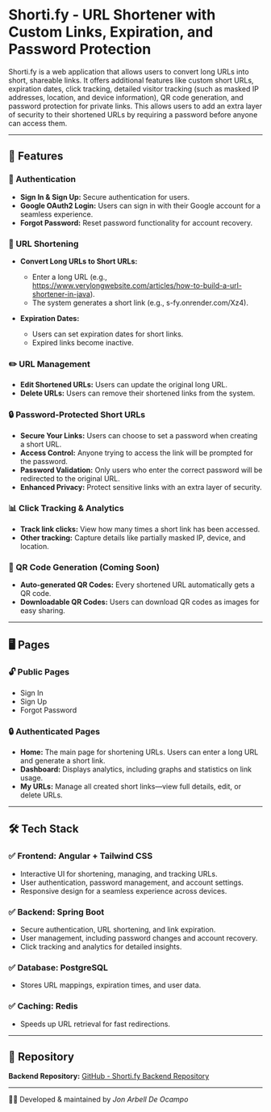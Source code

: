 # Shorti.fy - URL Shortener with Custom Links, Expiration, and Password Protection

Shorti.fy is a web application that allows users to convert long URLs into short, shareable links. It offers additional features like custom short URLs, expiration dates, click tracking, detailed visitor tracking (such as masked IP addresses, location, and device information), QR code generation, and password protection for private links. This allows users to add an extra layer of security to their shortened URLs by requiring a password before anyone can access them.


---


## 🚀 Features  

### 🔑 Authentication  
- **Sign In & Sign Up:** Secure authentication for users.
- **Google OAuth2 Login:** Users can sign in with their Google account for a seamless experience.
- **Forgot Password:** Reset password functionality for account recovery.

### 🔗 URL Shortening  
- **Convert Long URLs to Short URLs:**  
  - Enter a long URL (e.g., https://www.verylongwebsite.com/articles/how-to-build-a-url-shortener-in-java).  
  - The system generates a short link (e.g., s-fy.onrender.com/Xz4).  

- **Expiration Dates:**  
  - Users can set expiration dates for short links.  
  - Expired links become inactive.  

### ✏️ URL Management  
- **Edit Shortened URLs:** Users can update the original long URL.  
- **Delete URLs:** Users can remove their shortened links from the system.  


### 🔒 Password-Protected Short URLs
- **Secure Your Links:** Users can choose to set a password when creating a short URL.
- **Access Control:** Anyone trying to access the link will be prompted for the password.
- **Password Validation:** Only users who enter the correct password will be redirected to the original URL.
- **Enhanced Privacy:** Protect sensitive links with an extra layer of security.


### 📊 Click Tracking & Analytics  
- **Track link clicks:** View how many times a short link has been accessed.  
- **Other tracking:** Capture details like partially masked IP, device, and location.  

### 📌 QR Code Generation (Coming Soon)
- **Auto-generated QR Codes:** Every shortened URL automatically gets a QR code.  
- **Downloadable QR Codes:** Users can download QR codes as images for easy sharing.  


---


## 🖥️ Pages

### 🔓 Public Pages
- Sign In
- Sign Up
- Forgot Password

### 🔒 Authenticated Pages
- **Home:** The main page for shortening URLs. Users can enter a long URL and generate a short link.
- **Dashboard:** Displays analytics, including graphs and statistics on link usage.
- **My URLs:** Manage all created short links—view full details, edit, or delete URLs.


---


## 🛠 Tech Stack
### ✅ **Frontend:** Angular + Tailwind CSS

- Interactive UI for shortening, managing, and tracking URLs.
- User authentication, password management, and account settings.
- Responsive design for a seamless experience across devices.


### ✅ **Backend:** Spring Boot

- Secure authentication, URL shortening, and link expiration.
- User management, including password changes and account recovery.
- Click tracking and analytics for detailed insights.


### ✅ **Database:** PostgreSQL

- Stores URL mappings, expiration times, and user data.


### ✅ **Caching:** Redis

- Speeds up URL retrieval for fast redirections.


---


## 🔗 Repository
**Backend Repository:** [GitHub - Shorti.fy Backend Repository](https://github.com/JonArbell/shortify-backend)



---

👨‍💻 Developed & maintained by *Jon Arbell De Ocampo*
